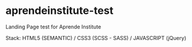 # aprendeinstitute-test
Landing Page test for Aprende Institute

Stack: HTML5 (SEMANTIC) / CSS3 (SCSS - SASS) / JAVASCRIPT (jQuery)

